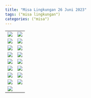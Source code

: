 ```yaml
---
title: "Misa Lingkungan 26 Juni 2023"
tags: ("misa lingkungan")
categories: ("misa")
---
```

| | |
|---|---|
| ![](/img/misa26jun23.avif) | ![](/img/misa26jun231.avif) |
| ![](/img/misa26jun232.avif) | ![](/img/misa26jun233.avif) |
| ![](/img/misa26jun234.avif) | ![](/img/misa26jun235.avif) |
| ![](/img/misa26jun236.avif) | ![](/img/misa26jun237.avif) |
| ![](/img/misa26jun238.avif) | ![](/img/misa26jun239.avif) |
| ![](/img/misa26jun2310.avif) | ![](/img/misa26jun2311.avif) |
| ![](/img/misa26jun2312.avif) | ![](/img/misa26jun2313.avif) |
| ![](/img/misa26jun2314.avif) | ![](/img/misa26jun2315.avif) |
| ![](/img/misa26jun2316.avif) | 